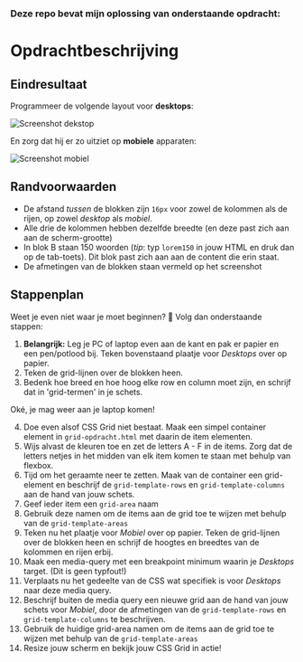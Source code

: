 ### Deze repo bevat mijn oplossing van onderstaande opdracht:





# Opdrachtbeschrijving

## Eindresultaat
Programmeer de volgende layout voor **desktops**:

![Screenshot dekstop](./screenshot-desktop.png)

En zorg dat hij er zo uitziet op **mobiele** apparaten:

![Screenshot mobiel](./screenshot-mobiel.png)

## Randvoorwaarden
* De afstand _tussen_ de blokken zijn `16px` voor zowel de kolommen als de rijen, op zowel _desktop_ als _mobiel_.
* Alle drie de kolommen hebben dezelfde breedte (en deze past zich aan aan de scherm-grootte)
* In blok B staan 150 woorden (_tip_: typ `lorem150` in jouw HTML en druk dan op de tab-toets). Dit blok past zich aan aan de content die erin staat.
* De afmetingen van de blokken staan vermeld op het screenshot

## Stappenplan
Weet je even niet waar je moet beginnen? 🤯 Volg dan onderstaande stappen:
1. **Belangrijk:** Leg je PC of laptop even aan de kant en pak er papier en een pen/potlood bij. Teken bovenstaand plaatje voor _Desktops_ over op papier.
2. Teken de grid-lijnen over de blokken heen.
3. Bedenk hoe breed en hoe hoog elke row en column moet zijn, en schrijf dat in 'grid-termen' in je schets.

Oké, je mag weer aan je laptop komen!

4. Doe even alsof CSS Grid niet bestaat. Maak een simpel container element in `grid-opdracht.html` met daarin de item elementen.
5. Wijs alvast de kleuren toe en zet de letters A - F in de items. Zorg dat de letters netjes in het midden van elk item komen te staan met behulp van flexbox.
6. Tijd om het geraamte neer te zetten. Maak van de container een grid-element en beschrijf de `grid-template-rows` en `grid-template-columns` aan de hand van jouw schets.
7. Geef ieder item een `grid-area` naam
8. Gebruik deze namen om de items aan de grid toe te wijzen met behulp van de `grid-template-areas`
9. Teken nu het plaatje voor _Mobiel_ over op papier. Teken de grid-lijnen over de blokken heen en schrijf de hoogtes en breedtes van de kolommen en rijen erbij.
10. Maak een media-query met een breakpoint minimum waarin je _Desktops_ target. (Dit is geen typfout!)
11. Verplaats nu het gedeelte van de CSS wat specifiek is voor _Desktops_ naar deze media query.
12. Beschrijf buiten de media query een nieuwe grid aan de hand van jouw schets voor _Mobiel_, door de afmetingen van de `grid-template-rows` en `grid-template-columns` te beschrijven.
13. Gebruik de huidige grid-area namen om de items aan de grid toe te wijzen met behulp van de `grid-template-areas`
14. Resize jouw scherm en bekijk jouw CSS Grid in actie!
